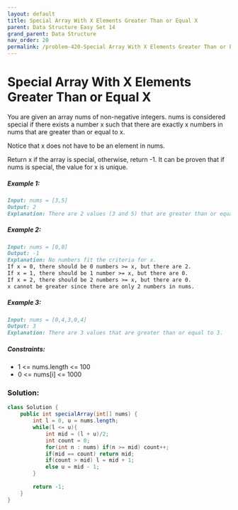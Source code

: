 ```yaml
---
layout: default
title: Special Array With X Elements Greater Than or Equal X
parent: Data Structure Easy Set 14
grand_parent: Data Structure
nav_order: 20
permalink: /problem-420-Special Array With X Elements Greater Than or Equal X/
---
```

# Special Array With X Elements Greater Than or Equal X

You are given an array nums of non-negative integers. nums is considered special if there exists a number x such that there are exactly x numbers in nums that are greater than or equal to x.

Notice that x does not have to be an element in nums.

Return x if the array is special, otherwise, return -1. It can be proven that if nums is special, the value for x is unique.

##### Example 1:
```markdown
Input: nums = [3,5]
Output: 2
Explanation: There are 2 values (3 and 5) that are greater than or equal to 2.
```

##### Example 2:
```markdown
Input: nums = [0,0]
Output: -1
Explanation: No numbers fit the criteria for x.
If x = 0, there should be 0 numbers >= x, but there are 2.
If x = 1, there should be 1 number >= x, but there are 0.
If x = 2, there should be 2 numbers >= x, but there are 0.
x cannot be greater since there are only 2 numbers in nums.
```
##### Example 3:
```markdown
Input: nums = [0,4,3,0,4]
Output: 3
Explanation: There are 3 values that are greater than or equal to 3.
```
##### Constraints:
* 1 <= nums.length <= 100
* 0 <= nums[i] <= 1000

### Solution:
```java
class Solution {
    public int specialArray(int[] nums) {
        int l = 0, u = nums.length;
        while(l <= u){
            int mid = (l + u)/2;
            int count = 0;
            for(int n : nums) if(n >= mid) count++;
            if(mid == count) return mid;
            if(count > mid) l = mid + 1;
            else u = mid - 1;
        }
        
        return -1;
    }
}
```
